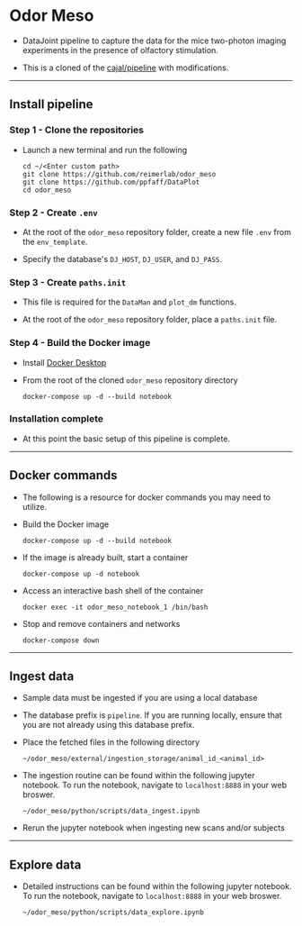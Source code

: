 # Odor Meso

+ DataJoint pipeline to capture the data for the mice two-photon imaging experiments in the presence of olfactory stimulation.

+ This is a cloned of the [cajal/pipeline](https://github.com/cajal/pipeline) with modifications. 

---
## Install pipeline

### Step 1 - Clone the repositories

+ Launch a new terminal and run the following
    ```
    cd ~/<Enter custom path>
    git clone https://github.com/reimerlab/odor_meso
    git clone https://github.com/ppfaff/DataPlot
    cd odor_meso
    ```

### Step 2 - Create `.env`

+ At the root of the `odor_meso` repository folder, create a new file `.env` from the `env_template`.

+ Specify the database's `DJ_HOST`, `DJ_USER`, and `DJ_PASS`.

### Step 3 - Create `paths.init`

+ This file is required for the `DataMan` and `plot_dm` functions.

+ At the root of the `odor_meso` repository folder, place a `paths.init` file.

### Step 4 - Build the Docker image

+ Install [Docker Desktop](https://www.docker.com/products/docker-desktop)

+ From the root of the cloned `odor_meso` repository directory
     ```
     docker-compose up -d --build notebook
     ```

### Installation complete

+ At this point the basic setup of this pipeline is complete.
---
## Docker commands
+ The following is a resource for docker commands you may need to utilize.

+ Build the Docker image
     ```
     docker-compose up -d --build notebook
     ```

+ If the image is already built, start a container
     ```
     docker-compose up -d notebook
     ```

+ Access an interactive bash shell of the container
     ```
     docker exec -it odor_meso_notebook_1 /bin/bash
     ```

+  Stop and remove containers and networks
     ```
     docker-compose down
     ```
---
## Ingest data

+ Sample data must be ingested if you are using a local database

+ The database prefix is `pipeline`.  If you are running locally, ensure that you are not already using this database prefix.

+ Place the fetched files in the following directory
     ```
     ~/odor_meso/external/ingestion_storage/animal_id_<animal_id>
     ```

+ The ingestion routine can be found within the following jupyter notebook.  To run the notebook, navigate to `localhost:8888` in your web broswer.
     ```
     ~/odor_meso/python/scripts/data_ingest.ipynb
     ```

+ Rerun the jupyter notebook when ingesting new scans and/or subjects

---
## Explore data

+ Detailed instructions can be found within the following jupyter notebook.  To run the notebook, navigate to `localhost:8888` in your web broswer.
     ```
     ~/odor_meso/python/scripts/data_explore.ipynb
     ```
